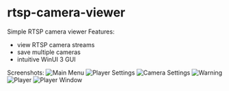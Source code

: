 # rtsp-camera-viewer
Simple RTSP camera viewer
Features:
 - view RTSP camera streams
 - save multiple cameras
 - intuitive WinUI 3 GUI

Screenshots:
![Main Menu](https://i.imgur.com/nIBknp2.png)
![Player Settings](https://i.imgur.com/GKdPcUo.png)
![Camera Settings](https://i.imgur.com/gohwsI3.png)
![Warning](https://i.imgur.com/sVzRUCE.png)
![Player](https://i.imgur.com/BxsQTS7.png)
![Player Window](https://i.imgur.com/bIVnMKo.png)
